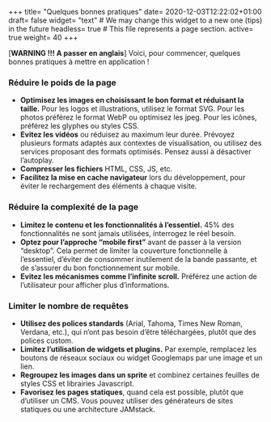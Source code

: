 +++
title= "Quelques bonnes pratiques"
date= 2020-12-03T12:22:02+01:00
draft= false
widget= "text" # We may change this widget to a new one (tips) in the future
headless= true  # This file represents a page section.
active= true
weight= 40
+++

[**WARNING !!! A passer en anglais**] Voici, pour commencer, quelques bonnes pratiques à mettre en application !

### Réduire le poids de la page

- **Optimisez les images en choisissant le bon format et réduisant la taille.** Pour les logos et illustrations,
  utilisez le format SVG. Pour les photos préférez le format WebP ou optimisez les jpeg. Pour les icônes, préférez les
  glyphes ou styles CSS.
- **Evitez les vidéos** ou réduisez au maximum leur durée. Prévoyez plusieurs formats adaptés aux contextes de
  visualisation, ou utilisez des services proposant des formats optimisés. Pensez aussi à désactiver l’autoplay.
- **Compresser les fichiers** HTML, CSS, JS, etc.
- **Facilitez la mise en cache navigateur** lors du développement, pour éviter le rechargement des éléments à chaque
  visite.

### Réduire la complexité de la page

- **Limitez le contenu et les fonctionnalités à l’essentiel.** 45% des fonctionnalités ne sont jamais utilisées,
  interrogez le réel besoin.
- **Optez pour l’approche “mobile first”** avant de passer à la version “desktop”. Cela permet de limiter la couverture
  fonctionnelle à l’essentiel, d’éviter de consommer inutilement de la bande passante, et de s’assurer du bon
  fonctionnement sur mobile.
- **Evitez les mécanismes comme l’infinite scroll.** Préférez une action de l’utilisateur pour afficher plus
  d’informations.

### Limiter le nombre de requêtes

- **Utilisez des polices standards** (Arial, Tahoma, Times New Roman, Verdana, etc.), qui n’ont pas besoin d’être
  téléchargées, plutôt que des polices custom.
- **Limitez l’utilisation de widgets et plugins.** Par exemple, remplacez les boutons de réseaux sociaux ou widget
  Googlemaps par une image et un lien.
- **Regroupez les images dans un sprite** et combinez certaines feuilles de styles CSS et librairies Javascript.
- **Favorisez les pages statiques**, quand cela est possible, plutôt que d’utiliser un CMS. Vous pouvez utiliser des
  générateurs de sites statiques ou une architecture JAMstack.
